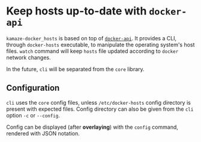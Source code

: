 # Keep hosts up-to-date with ``docker-api``

``kamaze-docker_hosts`` is based on top of [``docker-api``][docker-api].
It provides a CLI, through ``docker-hosts`` executable,
to manipulate the operating system's host files. ``watch`` command will keep
``hosts`` file updated according to ``docker`` network changes.

In the future, ``cli`` will be separated from the ``core`` library.

## Configuration

``cli`` uses the ``core`` config files, unless ``/etc/docker-hosts``
config directory is present with expected files.
Config directory can also be given from the ``cli`` option
``-c`` or ``--config``.

Config can be displayed (after __overlaying__)
with the ``config`` command, rendered with JSON notation.

<!--
Resource consumption:

ps -p $(pidof docker-hosts) -o %cpu,%mem,rss,vsz,cmd
ps -p $(pidof docker-hosts) -o vsz | awk '{$1=int($1/1024)"M";}{ print;}'
-->

[docker-api]: https://github.com/swipely/docker-api
